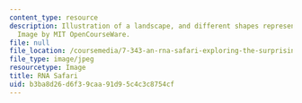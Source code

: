 ```yaml
---
content_type: resource
description: Illustration of a landscape, and different shapes representing RNA molecules.
  Image by MIT OpenCourseWare.
file: null
file_location: /coursemedia/7-343-an-rna-safari-exploring-the-surprising-diversity-of-mammalian-transcriptomes-spring-2016/b3ba8d26d6f39caa91d95c4c3c8754cf_7-343s16.jpg
file_type: image/jpeg
resourcetype: Image
title: RNA Safari
uid: b3ba8d26-d6f3-9caa-91d9-5c4c3c8754cf
---
```

